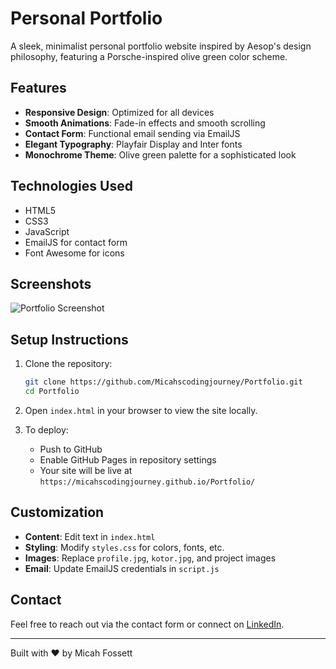 # Personal Portfolio

A sleek, minimalist personal portfolio website inspired by Aesop's design philosophy, featuring a Porsche-inspired olive green color scheme.

## Features

- **Responsive Design**: Optimized for all devices
- **Smooth Animations**: Fade-in effects and smooth scrolling
- **Contact Form**: Functional email sending via EmailJS
- **Elegant Typography**: Playfair Display and Inter fonts
- **Monochrome Theme**: Olive green palette for a sophisticated look

## Technologies Used

- HTML5
- CSS3
- JavaScript
- EmailJS for contact form
- Font Awesome for icons

## Screenshots

![Portfolio Screenshot](./screenshot.png)

## Setup Instructions

1. Clone the repository:
   ```bash
   git clone https://github.com/Micahscodingjourney/Portfolio.git
   cd Portfolio
   ```

2. Open `index.html` in your browser to view the site locally.

3. To deploy:
   - Push to GitHub
   - Enable GitHub Pages in repository settings
   - Your site will be live at `https://micahscodingjourney.github.io/Portfolio/`

## Customization

- **Content**: Edit text in `index.html`
- **Styling**: Modify `styles.css` for colors, fonts, etc.
- **Images**: Replace `profile.jpg`, `kotor.jpg`, and project images
- **Email**: Update EmailJS credentials in `script.js`

## Contact

Feel free to reach out via the contact form or connect on [LinkedIn](https://linkedin.com/in/micahfossett).

---

Built with ❤️ by Micah Fossett